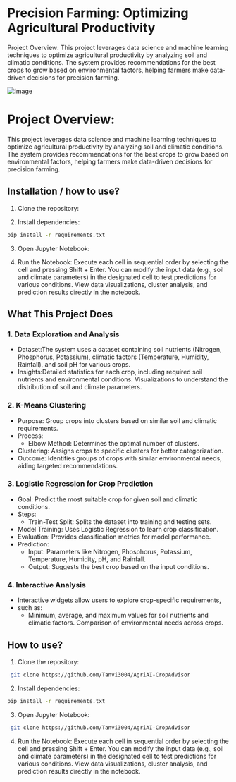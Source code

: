 
# Precision Farming: Optimizing Agricultural Productivity

Project Overview: 
This project leverages data science and machine learning techniques to optimize agricultural productivity by analyzing soil and climatic conditions. The system provides recommendations for the best crops to grow based on environmental factors, helping farmers make data-driven decisions for precision farming.

![Image](https://github.com/user-attachments/assets/9862aa60-fa46-4b59-9162-058f0a00cf13)



# Project Overview: 
This project leverages data science and machine learning techniques to optimize agricultural productivity by analyzing soil and climatic conditions. The system provides recommendations for the best crops to grow based on environmental factors, helping farmers make data-driven decisions for precision farming.

## Installation / how to use?

1. Clone the repository:

2. Install dependencies:

```bash
pip install -r requirements.txt

```
3. Open Jupyter Notebook:

4. Run the Notebook:
Execute each cell in sequential order by selecting the cell and pressing Shift + Enter.
You can modify the input data (e.g., soil and climate parameters) in the designated cell to test predictions for various conditions.
View data visualizations, cluster analysis, and prediction results directly in the notebook.

## What This Project Does

### 1. Data Exploration and Analysis
- Dataset:The system uses a dataset containing soil nutrients (Nitrogen, Phosphorus, Potassium), climatic factors (Temperature, Humidity, Rainfall), and soil pH for various crops.
- Insights:Detailed statistics for each crop, including required soil nutrients and environmental conditions. Visualizations to understand the distribution of soil and climate parameters.
### 2. K-Means Clustering
- Purpose: Group crops into clusters based on similar soil and climatic requirements.
- Process:
  - Elbow Method: Determines the optimal number of clusters.
- Clustering: Assigns crops to specific clusters for better categorization.
- Outcome: Identifies groups of crops with similar environmental needs, aiding targeted recommendations.
### 3. Logistic Regression for Crop Prediction
- Goal: Predict the most suitable crop for given soil and climatic conditions.
- Steps:
  - Train-Test Split: Splits the dataset into training and testing sets.
- Model Training: Uses Logistic Regression to learn crop classification.
- Evaluation: Provides classification metrics for model performance.
- Prediction:
  - Input: Parameters like Nitrogen, Phosphorus, Potassium, Temperature, Humidity, pH, and Rainfall.
  - Output: Suggests the best crop based on the input conditions.
### 4. Interactive Analysis
- Interactive widgets allow users to explore crop-specific requirements, 
- such as:
  - Minimum, average, and maximum values for soil nutrients and climatic factors. Comparison of environmental needs across crops.

## How to use?

1. Clone the repository:

```bash
 git clone https://github.com/Tanvi3004/AgriAI-CropAdvisor
```
2. Install dependencies:

```bash
pip install -r requirements.txt

```
3. Open Jupyter Notebook:

```bash
 git clone https://github.com/Tanvi3004/AgriAI-CropAdvisor
```
4. Run the Notebook:
Execute each cell in sequential order by selecting the cell and pressing Shift + Enter.
You can modify the input data (e.g., soil and climate parameters) in the designated cell to test predictions for various conditions.
View data visualizations, cluster analysis, and prediction results directly in the notebook.



